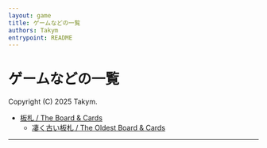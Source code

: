 ```yaml
---
layout: game
title: ゲームなどの一覧
authors: Takym
entrypoint: README
---
```

# ゲームなどの一覧
Copyright (C) 2025 Takym.

* [板札 / The Board & Cards](./board_and_cards/)
	* [凄く古い板札 / The Oldest Board & Cards](./board_and_cards/very_old/)

---
